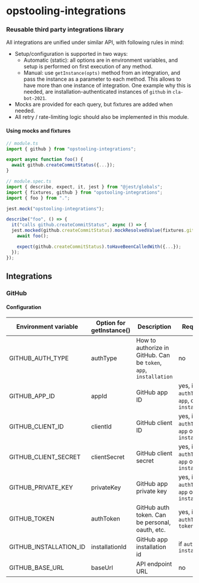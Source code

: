 # opstooling-integrations

### Reusable third party integrations library

All integrations are unified under similar API, with following rules in mind:

* Setup/configuration is supported in two ways:
    * Automatic (static): all options are in environment variables, and setup is performed on first execution of any
      method.
    * Manual: use `getInstance(opts)` method from an integration, and pass the instance as a parameter to each method.
      This allows to have more than one instance of integration. One example why this is needed, are
      installation-authenticated instances of `github` in `cla-bot-2021`.
* Mocks are provided for each query, but fixtures are added when needed.
* All retry / rate-limiting logic should also be implemented in this module.

#### Using mocks and fixtures
```ts
// module.ts
import { github } from "opstooling-integrations";

export async function foo() {
  await github.createCommitStatus({...});
}
```
```ts
// module.spec.ts
import { describe, expect, it, jest } from "@jest/globals";
import { fixtures, github } from "opstooling-integrations";
import { foo } from ".";

jest.mock("opstooling-integrations");

describe("foo", () => {
  it("calls github.createCommitStatus", async () => {
  jest.mocked(github.createCommitStatus).mockResolvedValue(fixtures.github.createCommitStatusSuccessfulResponse());
    await foo();

    expect(github.createCommitStatus).toHaveBeenCalledWith({...});
  });
});
```

## Integrations

### GitHub

#### Configuration

| Environment variable   | Option for getInstance() | Description                                                       | Required?                                      | Default value            |
|------------------------|--------------------------|-------------------------------------------------------------------|------------------------------------------------|--------------------------|
| GITHUB_AUTH_TYPE       | authType                 | How to authorize in GitHub. Can be `token`, `app`, `installation` | no                                             | `token`                  |
| GITHUB_APP_ID          | appId                    | GitHub app ID                                                     | yes, if `authType` is `app`, or `installation` | -                        |
| GITHUB_CLIENT_ID       | clientId                 | GitHub client ID                                                  | yes, if `authType` is `app` or `installation`                   | -                        |
| GITHUB_CLIENT_SECRET   | clientSecret             | GitHub client secret                                              | yes, if `authType` is `app` or `installation`                    | -                        |
| GITHUB_PRIVATE_KEY     | privateKey               | GitHub app private key                                            | yes, if `authType` is `app` or `installation`                    | -                        |
| GITHUB_TOKEN           | authToken                | GitHub auth token. Can be personal, oauth, etc.                   | yes, if `authType` is `token`                  | -                        |
| GITHUB_INSTALLATION_ID | installationId           | GitHub app installation id                                        | if `authType` is `installation`                | -                        |
| GITHUB_BASE_URL        | baseUrl                  | API endpoint URL                                                  | no                                             | `https://api.github.com` |

